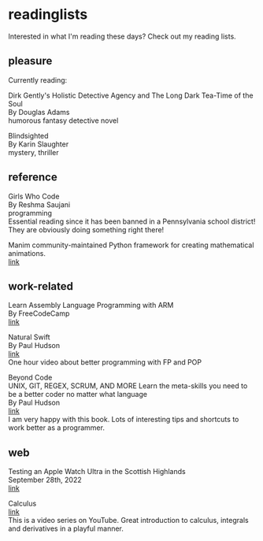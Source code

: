 # readinglists

Interested in what I'm reading these days? Check out my reading lists.


## pleasure

Currently reading:

Dirk Gently's Holistic Detective Agency and The Long Dark Tea-Time of the Soul  
By Douglas Adams  
humorous fantasy detective novel  

Blindsighted  
By Karin Slaughter  
mystery, thriller  

## reference 

Girls Who Code  
By Reshma Saujani  
programming  
Essential reading since it has been banned in a Pennsylvania school district! They are obviously doing something right there!

Manim 
community-maintained Python framework for creating mathematical animations.   
[link](https://github.com/ManimCommunity/manim/)


## work-related

Learn Assembly Language Programming with ARM  
By FreeCodeCamp  
[link](https://youtu.be/gfmRrPjnEw4)

Natural Swift  
By Paul Hudson  
[link](https://twostraws.gumroad.com/l/natural-swift)  
One hour video about better programming with FP and POP

Beyond Code  
UNIX, GIT, REGEX, SCRUM, AND MORE 
Learn the meta-skills you need to be a better coder no matter what language  
By Paul Hudson  
[link](https://twostraws.gumroad.com/l/beyondcode)  
I am very happy with this book. Lots of interesting tips and shortcuts to work better as a programmer.  
## web

Testing an Apple Watch Ultra in the Scottish Highlands  
September 28th, 2022  
[link](https://www.david-smith.org/blog/2022/09/28/apple-watch-ultra-scotland/)


Calculus  
[link](https://www.3blue1brown.com/topics/calculus)  
This is a video series on YouTube. Great introduction to calculus, integrals and derivatives in a playful manner.  



